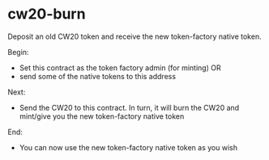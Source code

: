 # cw20-burn

Deposit an old CW20 token and receive the new token-factory native token.

Begin:

- Set this contract as the token factory admin (for minting)
OR
- send some of the native tokens to this address

Next:

- Send the CW20 to this contract. In turn, it will burn the CW20 and mint/give you the new token-factory native token

End:

- You can now use the new token-factory native token as you wish
